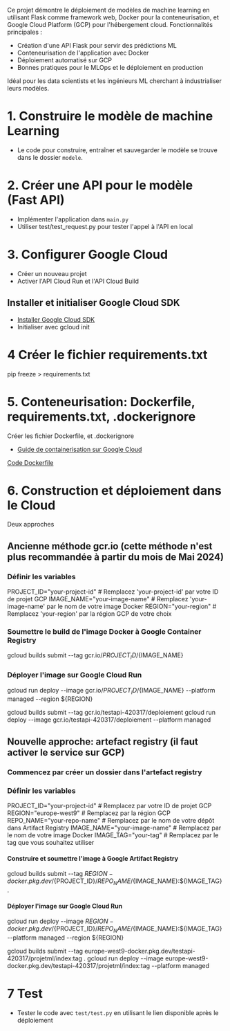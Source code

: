 
Ce projet démontre le déploiement de modèles de machine learning en utilisant Flask comme framework web, Docker pour la conteneurisation, et Google Cloud Platform (GCP) pour l'hébergement cloud.
Fonctionnalités principales :

- Création d'une API Flask pour servir des prédictions ML
- Conteneurisation de l'application avec Docker
- Déploiement automatisé sur GCP
- Bonnes pratiques pour le MLOps et le déploiement en production

Idéal pour les data scientists et les ingénieurs ML cherchant à industrialiser leurs modèles.


# 1. Construire le modèle de machine Learning
- Le code pour construire, entraîner et sauvegarder le modèle se trouve dans le dossier `modele`.

# 2. Créer une API pour le modèle (Fast API)

- Implémenter l'application dans `main.py`
- Utiliser test/test_request.py pour tester l'appel à l'API en local

# 3. Configurer Google Cloud 
- Créer un nouveau projet
- Activer l'API Cloud Run et l'API Cloud Build

## Installer et initialiser Google Cloud SDK
- [Installer Google Cloud SDK](https://cloud.google.com/sdk/docs/install)
- Initialiser avec gcloud init



# 4 Créer le fichier requirements.txt
pip freeze > requirements.txt

# 5. Conteneurisation:  Dockerfile, requirements.txt, .dockerignore
Créer les fichier Dockerfile, et .dockerignore

- [Guide de containerisation sur Google Cloud](https://cloud.google.com/run/docs/quickstarts/build-and-deploy#containerizing)

[Code Dockerfile](https://fastapi.tiangolo.com/deployment/docker/)

# 6. Construction et déploiement dans le Cloud

Deux approches 

## Ancienne méthode gcr.io (cette méthode n'est plus recommandée à partir du mois de Mai 2024)

### Définir les variables
PROJECT_ID="your-project-id"   # Remplacez 'your-project-id' par votre ID de projet GCP
IMAGE_NAME="your-image-name"   # Remplacez 'your-image-name' par le nom de votre image Docker
REGION="your-region"           # Remplacez 'your-region' par la région GCP de votre choix

### Soumettre le build de l'image Docker à Google Container Registry
gcloud builds submit --tag gcr.io/${PROJECT_ID}/${IMAGE_NAME}

### Déployer l'image sur Google Cloud Run
gcloud run deploy --image gcr.io/${PROJECT_ID}/${IMAGE_NAME} --platform managed --region ${REGION}


gcloud builds submit --tag gcr.io/testapi-420317/deploiement
gcloud run deploy --image gcr.io/testapi-420317/deploiement --platform managed


## Nouvelle approche: artefact registry (il faut activer le service sur GCP)

### Commencez par créer un dossier dans l'artefact registry


### Définir les variables
PROJECT_ID="your-project-id"      # Remplacez par votre ID de projet GCP
REGION="europe-west9"             # Remplacez par la région GCP
REPO_NAME="your-repo-name"        # Remplacez par le nom de votre dépôt dans Artifact Registry
IMAGE_NAME="your-image-name"      # Remplacez par le nom de votre image Docker
IMAGE_TAG="your-tag"              # Remplacez par le tag que vous souhaitez utiliser

#### Construire et soumettre l'image à Google Artifact Registry
gcloud builds submit --tag ${REGION}-docker.pkg.dev/${PROJECT_ID}/${REPO_NAME}/${IMAGE_NAME}:${IMAGE_TAG} .

#### Déployer l'image sur Google Cloud Run
gcloud run deploy --image ${REGION}-docker.pkg.dev/${PROJECT_ID}/${REPO_NAME}/${IMAGE_NAME}:${IMAGE_TAG} --platform managed --region ${REGION}





gcloud builds submit --tag europe-west9-docker.pkg.dev/testapi-420317/projetml/index:tag .
gcloud run deploy --image europe-west9-docker.pkg.dev/testapi-420317/projetml/index:tag --platform managed


# 7 Test
- Tester le code avec `test/test.py` en utilisant le lien disponible après le déploiement


